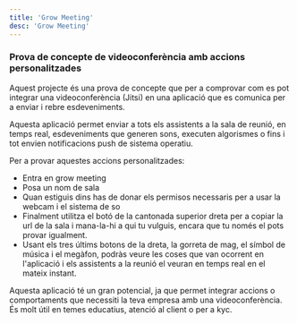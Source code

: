 ```yaml
---
title: 'Grow Meeting'
desc: 'Grow Meeting'
---
```


### Prova de concepte de videoconferència amb accions personalitzades

Aquest projecte és una prova de concepte que per a comprovar com es pot integrar una videoconferència (Jitsi) en una aplicació que es comunica per a enviar i rebre esdeveniments.

Aquesta aplicació permet enviar a tots els assistents a la sala de reunió, en temps real, esdeveniments que generen sons, executen algorismes o fins i tot envien notificacions
push de sistema operatiu.

Per a provar aquestes accions personalitzades:

- Entra en grow meeting
- Posa un nom de sala
- Quan estiguis dins has de donar els permisos necessaris per a usar la webcam i el sistema de so
- Finalment utilitza el botó de la cantonada superior dreta per a copiar la url de la sala i mana-la-hi a qui tu vulguis, encara que tu només el pots provar igualment.
- Usant els tres últims botons de la dreta, la gorreta de mag, el símbol de música i el megàfon, podràs veure les coses que van ocorrent en l'aplicació i els assistents a la reunió el veuran en temps real en el mateix instant.

Aquesta aplicació té un gran potencial, ja que permet integrar accions o comportaments que necessiti la teva empresa amb una videoconferència. És molt útil en temes educatius, atenció al client o per a kyc.
